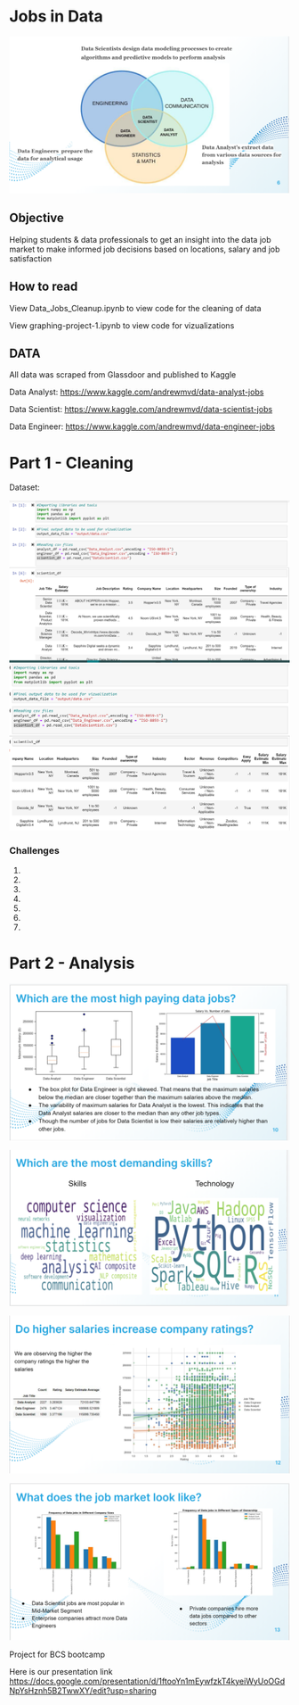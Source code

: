 
# Jobs in Data
![](https://github.com/rstrong341/Jobs-in-Data/blob/main/images/Ven_Diagram.PNG)
## Objective

Helping students & data professionals to get an insight into the data job market to make informed job decisions based on locations, salary and job satisfaction

## How to read
View Data_Jobs_Cleanup.ipynb to view code for the cleaning of data

View graphing-project-1.ipynb to view code for vizualizations 

## DATA
All data was scraped from Glassdoor and published to Kaggle

Data Analyst: https://www.kaggle.com/andrewmvd/data-analyst-jobs

Data Scientist: https://www.kaggle.com/andrewmvd/data-scientist-jobs

Data Engineer: https://www.kaggle.com/andrewmvd/data-engineer-jobs


# Part 1 - Cleaning
Dataset:

![](https://github.com/rstrong341/Jobs-in-Data/blob/main/images/data.PNG)
![](https://github.com/rstrong341/Jobs-in-Data/blob/main/images/data2.PNG)

### Challenges
1.
2.
3.
4.
5.
6.
7.

# Part 2 - Analysis



![](https://github.com/rstrong341/Jobs-in-Data/blob/main/images/Graphs1.PNG)

![](https://github.com/rstrong341/Jobs-in-Data/blob/main/images/graph2.PNG)

![](https://github.com/rstrong341/Jobs-in-Data/blob/main/images/graph3.PNG)

![](https://github.com/rstrong341/Jobs-in-Data/blob/main/images/graph4.PNG)



Project for BCS bootcamp

Here is our presentation link
https://docs.google.com/presentation/d/1ftooYn1mEywfzkT4kyeiWyUoOGdNpYsHznh5B2TwwXY/edit?usp=sharing
